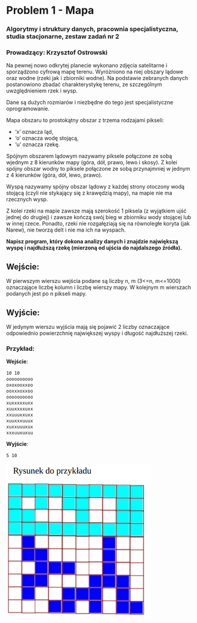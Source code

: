# Problem 1 - Mapa
### Algorytmy i struktury danych, pracownia specjalistyczna, studia stacjonarne, zestaw zadań nr 2
### Prowadzący: Krzysztof Ostrowski

Na pewnej nowo odkrytej planecie wykonano zdjęcia satelitarne i sporządzono cyfrową mapę terenu.
Wyróżniono na niej obszary lądowe oraz wodne (rzeki jak i zbiorniki wodne).
Na podstawie zebranych danych postanowiono zbadać charakterystykę terenu, ze szczególnym uwzględnieniem rzek i wysp.

Dane są dużych rozmiarów i niezbędne do tego jest specjalistyczne oprogramowanie.

Mapa obszaru to prostokątny obszar z trzema rodzajami pikseli:
- ‘x’ oznacza ląd,
- ‘o’ oznacza wodę stojącą,
- ‘u’ oznacza rzekę.

Spójnym obszarem lądowym nazywamy piksele połączone ze sobą wjednym z 8 kierunków mapy (góra, dół, prawo, lewo i skosy). Z kolei spójny obszar wodny to piksele połączone ze sobą przynajmniej w jednym z 4 kierunków (góra, dół, lewo, prawo).

Wyspą nazywamy spójny obszar lądowy z każdej strony otoczony wodą stojącą (czyli nie stykający się z krawędzią mapy), na mapie nie ma rzecznych wysp.

Z kolei rzeki na mapie zawsze mają szerokość 1 piksela (z wyjątkiem ujść jednej do drugiej) i zawsze kończą swój bieg w zbiorniku wody stojącej lub w innej rzece.
Ponadto, rzeki nie rozgałęziają się na równoległe koryta (jak Narew), nie tworzą delt i nie ma ich na wyspach.

**Napisz program, który dokona analizy danych i znajdzie największą wyspę i najdłuższą rzekę (mierzoną od ujścia do najdalszego źródła).**

## Wejście:
W pierwszym wierszu wejścia podane są liczby n, m (3<=n, m<=1000) oznaczające liczbę kolumn i liczbę wierszy mapy. W kolejnym m wierszach podanych jest po n pikseli mapy.
## Wyjście:
W jedynym wierszu wyjścia mają się pojawić 2 liczby oznaczające odpowiednio powierzchnię największej wyspy i długość najdłuższej rzeki.

### Przykład:
**Wejście**:
```
10 10
oooooooooo
oxoxooxxoo
ooxxxoxxoo
oooooooooo
xuxxxxxuxx
xuuxxxxuxx
xxuuuxxuxx
xuuxxxuuux
xuxxuuuxux
xxxuuxuxuu
```

**Wyjście**:
```
5 10
```
![image](./przyklad.png)
